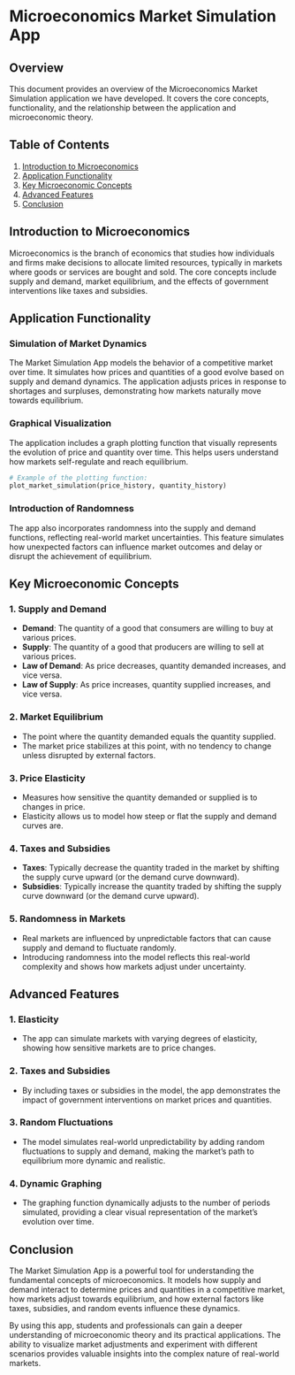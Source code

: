 # Microeconomics Market Simulation App

## Overview

This document provides an overview of the Microeconomics Market Simulation application we have developed. It covers the core concepts, functionality, and the relationship between the application and microeconomic theory.

## Table of Contents

1. [Introduction to Microeconomics](#introduction-to-microeconomics)
2. [Application Functionality](#application-functionality)
3. [Key Microeconomic Concepts](#key-microeconomic-concepts)
4. [Advanced Features](#advanced-features)
5. [Conclusion](#conclusion)

## Introduction to Microeconomics

Microeconomics is the branch of economics that studies how individuals and firms make decisions to allocate limited resources, typically in markets where goods or services are bought and sold. The core concepts include supply and demand, market equilibrium, and the effects of government interventions like taxes and subsidies.

## Application Functionality

### Simulation of Market Dynamics

The Market Simulation App models the behavior of a competitive market over time. It simulates how prices and quantities of a good evolve based on supply and demand dynamics. The application adjusts prices in response to shortages and surpluses, demonstrating how markets naturally move towards equilibrium.

### Graphical Visualization

The application includes a graph plotting function that visually represents the evolution of price and quantity over time. This helps users understand how markets self-regulate and reach equilibrium.

```python
# Example of the plotting function:
plot_market_simulation(price_history, quantity_history)
```

### Introduction of Randomness

The app also incorporates randomness into the supply and demand functions, reflecting real-world market uncertainties. This feature simulates how unexpected factors can influence market outcomes and delay or disrupt the achievement of equilibrium.

## Key Microeconomic Concepts

### 1. Supply and Demand
- **Demand**: The quantity of a good that consumers are willing to buy at various prices.
- **Supply**: The quantity of a good that producers are willing to sell at various prices.
- **Law of Demand**: As price decreases, quantity demanded increases, and vice versa.
- **Law of Supply**: As price increases, quantity supplied increases, and vice versa.

### 2. Market Equilibrium
- The point where the quantity demanded equals the quantity supplied.
- The market price stabilizes at this point, with no tendency to change unless disrupted by external factors.

### 3. Price Elasticity
- Measures how sensitive the quantity demanded or supplied is to changes in price.
- Elasticity allows us to model how steep or flat the supply and demand curves are.

### 4. Taxes and Subsidies
- **Taxes**: Typically decrease the quantity traded in the market by shifting the supply curve upward (or the demand curve downward).
- **Subsidies**: Typically increase the quantity traded by shifting the supply curve downward (or the demand curve upward).

### 5. Randomness in Markets
- Real markets are influenced by unpredictable factors that can cause supply and demand to fluctuate randomly.
- Introducing randomness into the model reflects this real-world complexity and shows how markets adjust under uncertainty.

## Advanced Features

### 1. Elasticity
- The app can simulate markets with varying degrees of elasticity, showing how sensitive markets are to price changes.

### 2. Taxes and Subsidies
- By including taxes or subsidies in the model, the app demonstrates the impact of government interventions on market prices and quantities.

### 3. Random Fluctuations
- The model simulates real-world unpredictability by adding random fluctuations to supply and demand, making the market’s path to equilibrium more dynamic and realistic.

### 4. Dynamic Graphing
- The graphing function dynamically adjusts to the number of periods simulated, providing a clear visual representation of the market’s evolution over time.

## Conclusion

The Market Simulation App is a powerful tool for understanding the fundamental concepts of microeconomics. It models how supply and demand interact to determine prices and quantities in a competitive market, how markets adjust towards equilibrium, and how external factors like taxes, subsidies, and random events influence these dynamics.

By using this app, students and professionals can gain a deeper understanding of microeconomic theory and its practical applications. The ability to visualize market adjustments and experiment with different scenarios provides valuable insights into the complex nature of real-world markets.

```

